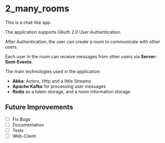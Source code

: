 # 2_many_rooms

This is a chat-like app.

The application supports OAuth 2.0 User Authentication.

After Authentication, the user can create a room to communicate with other users.

Each user in the room can receive messages from other users via **Server-Sent-Events**.

The main technologies used in the application:
- **Akka**: Actors, Http and a little Streams
- **Apache Kafka** for processing user messages
- **Redis** as a token storage, and a room information storage


## Future Improvements

- [ ] Fix Bugs
- [ ] Documentation
- [ ] Tests
- [ ] Web-Client
